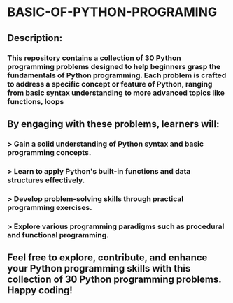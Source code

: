 # BASIC-OF-PYTHON-PROGRAMING

## Description: ##
### This repository contains a collection of 30 Python programming problems designed to help beginners grasp the fundamentals of Python programming. Each problem is crafted to address a specific concept or feature of Python, ranging from basic syntax understanding to more advanced topics like functions, loops ###

## By engaging with these problems, learners will: ##

### > Gain a solid understanding of Python syntax and basic programming concepts.
### > Learn to apply Python's built-in functions and data structures effectively.
### > Develop problem-solving skills through practical programming exercises.
### > Explore various programming paradigms such as procedural and functional programming.

## Feel free to explore, contribute, and enhance your Python programming skills with this collection of 30 Python programming problems. Happy coding! ##
